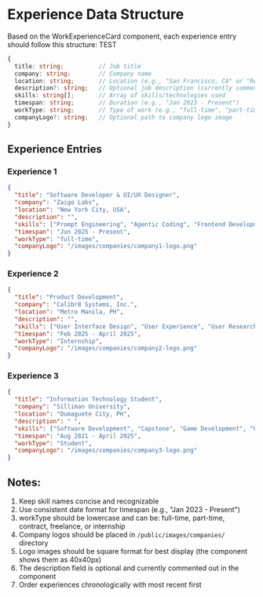 # Experience Data Structure

Based on the WorkExperienceCard component, each experience entry should follow this structure:
TEST

```typescript
{
  title: string;          // Job title
  company: string;        // Company name
  location: string;       // Location (e.g., "San Francisco, CA" or "Remote")
  description?: string;   // Optional job description (currently commented out in component)
  skills: string[];       // Array of skills/technologies used
  timespan: string;       // Duration (e.g., "Jan 2023 - Present")
  workType: string;       // Type of work (e.g., "full-time", "part-time", "contract", "freelance")
  companyLogo?: string;   // Optional path to company logo image
}
```

## Experience Entries

### Experience 1
```json
{
  "title": "Software Developer & UI/UX Designer",
  "company": "Zaigo Labs",
  "location": "New York City, USA",
  "description": "",
  "skills": ["Prompt Engineering", "Agentic Coding", "Frontend Development", "Backend Development", "Meta Ads Manager", "SEO", "User Research", "Copywriting", "Marketing", "Media Generation", "User Interface Design", "User Experience", "AI Automation", "Generative AI", "UI/UX Design"],
  "timespan": "Jun 2025 - Present",
  "workType": "full-time",
  "companyLogo": "/images/companies/company1-logo.png"
}
```

### Experience 2
```json
{
  "title": "Product Development",
  "company": "Calibr8 Systems, Inc.",
  "location": "Metro Manila, PH",
  "description": "",
  "skills": ["User Interface Design", "User Experience", "User Research", "Fullstack Development", "Product Design", "Wireframing", "Prototyping"],
  "timespan": "Feb 2025 - April 2025",
  "workType": "Internship",
  "companyLogo": "/images/companies/company2-logo.png"
}
```

### Experience 3
```json
{
  "title": "Information Technology Student",
  "company": "Silliman University",
  "location": "Dumaguete City, PH",
  "description": " ",
  "skills": ["Software Development", "Capstone", "Game Development", "UI/UX Design", "Networking", "Data Structures"],
  "timespan": "Aug 2021 - April 2025",
  "workType": "Student",
  "companyLogo": "/images/companies/company3-logo.png"
}
```

## Notes:
1. Keep skill names concise and recognizable
2. Use consistent date format for timespan (e.g., "Jan 2023 - Present")
3. workType should be lowercase and can be: full-time, part-time, contract, freelance, or internship
4. Company logos should be placed in `/public/images/companies/` directory
5. Logo images should be square format for best display (the component shows them as 40x40px)
6. The description field is optional and currently commented out in the component
7. Order experiences chronologically with most recent first